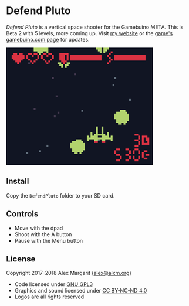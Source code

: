 Defend Pluto
============

*Defend Pluto* is a vertical space shooter for the Gamebuino META. This is Beta 2 with 5 levels, more coming up. Visit [my website](https://www.alxm.org/games/gamebuino.html#defend-pluto) or the [game's gamebuino.com page](https://gamebuino.com/creations/defend-pluto) for updates.

![Defend Pluto screenshot](https://github.com/alxm/defendpluto/raw/master/assets/gfx/screenshot01.gif "Defend Pluto screenshot")

Install
-------

Copy the `DefendPluto` folder to your SD card.

Controls
--------

* Move with the dpad
* Shoot with the A button
* Pause with the Menu button

License
-------

Copyright 2017-2018 Alex Margarit (alex@alxm.org)

* Code licensed under [GNU GPL3](https://www.gnu.org/licenses/gpl.html)
* Graphics and sound licensed under [CC BY-NC-ND 4.0](https://creativecommons.org/licenses/by-nc-nd/4.0/)
* Logos are all rights reserved

